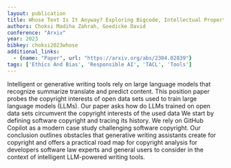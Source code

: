 ```yaml
---
layout: publication
title: Whose Text Is It Anyway? Exploring Bigcode, Intellectual Property, And Ethics
authors: Choksi Madiha Zahrah, Goedicke David
conference: "Arxiv"
year: 2023
bibkey: choksi2023whose
additional_links:
  - {name: "Paper", url: "https://arxiv.org/abs/2304.02839"}
tags: ['Ethics And Bias', 'Responsible AI', 'TACL', 'Tools']
---
```

Intelligent or generative writing tools rely on large language models that recognize summarize translate and predict content. This position paper probes the copyright interests of open data sets used to train large language models (LLMs). Our paper asks how do LLMs trained on open data sets circumvent the copyright interests of the used data We start by defining software copyright and tracing its history. We rely on GitHub Copilot as a modern case study challenging software copyright. Our conclusion outlines obstacles that generative writing assistants create for copyright and offers a practical road map for copyright analysis for developers software law experts and general users to consider in the context of intelligent LLM-powered writing tools.
